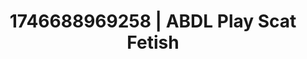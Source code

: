 ---
categories:
- AI-generated
- Morning passion
- Sultry laughter
- Subtle dominance
- Soft bondage
- ASMR
- Caressing curves
- Cosplay
image: /assets/images/1746688969258.jpg
layout: post
seo:
  description: Featured content with premium ABDL Play, Scat Fetish. HD images available.
  keywords: ABDL Play, Scat Fetish
  og_image: /assets/images/1746688969258.jpg
  schema_type: VisualArtwork
tags:
- '#1746688969258'
- Scat Fetish
- ABDL Play
title: 1746688969258 | ABDL Play Scat Fetish
---